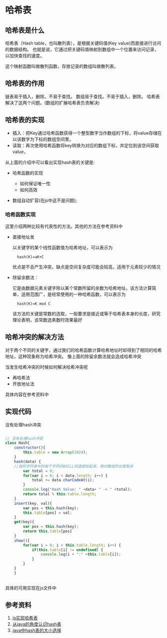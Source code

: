 # 哈希表

## 哈希表是什么

哈希表（Hash table，也叫散列表），是根据关键码值(Key value)而直接进行访问的数据结构。
也就是说，它通过把关键码值映射到数组中一个位置来访问记录，以加快查找的速度。

这个映射函数叫做散列函数，存放记录的数组叫做散列表。

## 哈希表的作用

链表易于插入，删除。不易于查找。
数组易于查找。不易于插入，删除。
哈希表解决了这两个问题。(数组的扩展哈希表负责解决)

## 哈希表的实现

- 插入：把Key通过哈希函数获得一个整型数字当作数组的下标，将value存储在以该数字为下标的数组空间里。
- 读取：再次使用哈希函数将key转换为对应的数组下标，并定位到该空间获取value，

从上面的介绍中可以看出实现hash表的关键是:

- 哈希函数的实现

    - 如何保证唯一性
    - 如何高效

- 数组自动扩容(在js中这不是问题);

### 哈希函数实现

这里介绍两种比较有代表性的方法。其他的方法在参考资料中

- 直接地址发

    以关键字的某个线性函数值为哈希地址，可以表示为
    
        hash(K)=aK+C
        
    优点是不会产生冲突，缺点是空间复杂度可能会较高，适用于元素较少的情况
    
- 除留余数法：

    它是由数据元素关键字除以某个常数所留的余数为哈希地址，该方法计算简单，适用范围广，是经常使用的一种哈希函数，可以表示为    
    
        hash(K)=K mod C
        
    该方法的关键是常数的选取，一般要求是接近或等于哈希表本身的长度，研究理论表明，该常数选素数时效果最好    
    
## 哈希冲突的解决方法

对于两个不同的关键字，通过我们的哈希函数计算哈希地址时却得到了相同的哈希地址，这种现象称为哈希冲突。
像上面的除留余数法就会造成哈希冲突

当发生哈希冲突的时候如何解决哈希冲突呢

- 再哈希法
- 开放地址法

具体内容在参考资料中
    
## 实现代码 

没有处理hash冲突
```js

// 没有处理hash冲突
class Hash{
    constructor(){
        this.table = new Array(1024);
    }
    hash(data) {
    //就将字符串中的每个字符的ASCLL码值相加起来，再对数组的长度取余
        var total = 0;
        for(var i = 0; i < data.length; i++) {
            total += data.charCodeAt(i);
        }
        console.log("Hash Value: " +data+ " -> " +total);
        return total % this.table.length;
    }
    insert(key, val){
        var pos = this.hash(key);
        this.table[pos] = val;
    }
    get(key){
        var pos = this.hash(key);
        return this.table[pos] 
    }
    show(){
        for(var i = 0; i < this.table.length; i++) {
            if(this.table[i] != undefined) {
                console.log(i + ":" +this.table[i]);
            }
        }
    }
    }
    
```    

具体的可用实现在js文件中


## 参考资料

1. [js实现哈希表](https://segmentfault.com/a/1190000013132249)
2. [从java的角度认识hash表](https://blog.csdn.net/v_JULY_v/article/details/6256463)
3. [java中hash表的大小选择](https://www.cnblogs.com/wzyxidian/p/5379260.html)


